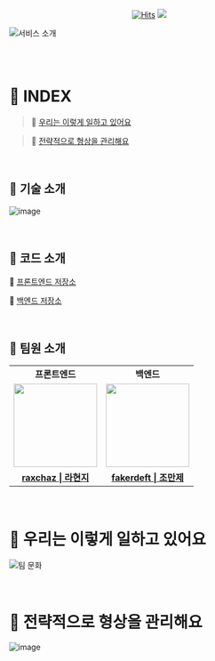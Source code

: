 <div align="center">
  
[![Hits](https://hits.seeyoufarm.com/api/count/incr/badge.svg?url=https%3A%2F%2Fgithub.com%2FCOFLLL&count_bg=%23000000&title_bg=%23FF8D1D&icon=&icon_color=%23FFFFFF&title=views&edge_flat=false)](https://hits.seeyoufarm.com)
[![](https://img.shields.io/badge/-Tech%20Blog-important?style=style=flat&logo=google-chrome&logoColor=white&labelColor=000000&color=white)
](https://velog.io/@cofl/posts) 
</div>

![서비스 소개](https://github.com/COFLLL/.github/assets/119282494/9aadd2e7-82b6-4c4a-9424-c42a6d73902c)

<Br>
<br>

# 📑 INDEX
> 🚀 [우리는 이렇게 일하고 있어요](https://github.com/COFLLL#-우리는-이렇게-일하고-있어요)

> 🚀 [전략적으로 형상을 관리해요](https://github.com/COFLLL#-전략적으로-형상을-관리해요)

<br>


## 🎁 기술 소개
![image](https://github.com/COFLLL/.github/assets/98208452/0bad5400-adda-4885-82b7-49a6346ba98f)


<br>

## 🎁 코드 소개
🌌 [프론트엔드 저장소](https://github.com/COFLLL/CoverFlow-FE) 

🌌 [백엔드 저장소](https://github.com/COFLLL/CoverFlow-BE)

<br>

## 🎁 팀원 소개
<table>
  <tr>
    <td align="center"><strong>프론트엔드</strong></td>
    <td align="center"><strong>백엔드</strong></td>
  </tr>
  <tr>
    <td align="center"><a href="https://github.com/raxchaz"><img src="https://avatars.githubusercontent.com/raxchaz" width="150px;" alt="">
    <td align="center"><a href="https://github.com/fakerdeft"><img src="https://avatars.githubusercontent.com/fakerdeft" width="150px;" alt="">
  </tr>
  <tr>
    <td align="center"><a href="https://github.com/raxchaz"><b>raxchaz | 라현지</b></td>
    <td align="center"><a href="https://github.com/fakerdeft"><b>fakerdeft | 조만제</b></td>
  </tr>
</table>
        
<br>
        
# 🚀 우리는 이렇게 일하고 있어요
![팀 문화](https://github.com/COFLLL/.github/assets/98208452/6f72a9d7-d74c-41df-b720-c99f12a445a9)


<br>

# 🚀 전략적으로 형상을 관리해요
![image](https://github.com/COFLLL/.github/assets/98208452/8f78fa2c-466e-4bbd-ad58-5416c12c0560)



